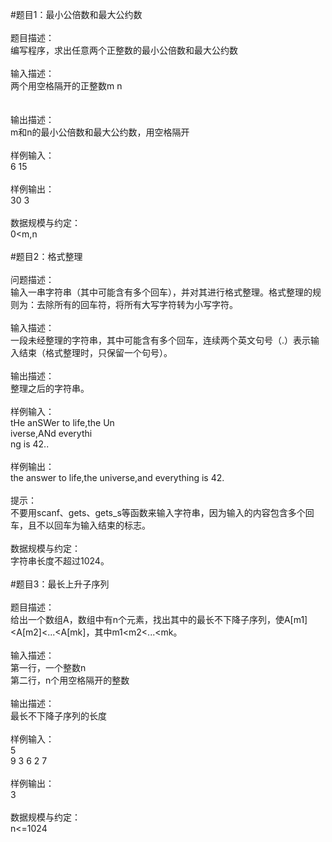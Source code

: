 #题目1：最小公倍数和最大公约数<br>
<br>
题目描述：<br>
编写程序，求出任意两个正整数的最小公倍数和最大公约数<br>
<br>
输入描述：<br>
两个用空格隔开的正整数m n<br><br>
<br>
输出描述：<br>
m和n的最小公倍数和最大公约数，用空格隔开<br>
<br>
样例输入：<br>
6 15<br>
<br>
样例输出：<br>
30 3<br>
<br>
数据规模与约定：<br>
0\<m,n<br>
<br>
#题目2：格式整理<br>
<br>
问题描述：<br>
输入一串字符串（其中可能含有多个回车），并对其进行格式整理。格式整理的规则为：去除所有的回车符，将所有大写字符转为小写字符。<br>
<br>
输入描述：<br>
一段未经整理的字符串，其中可能含有多个回车，连续两个英文句号（.）表示输入结束（格式整理时，只保留一个句号）。<br>
<br>
输出描述：<br>
整理之后的字符串。<br>
<br>
样例输入：<br>
tHe anSWer to life,the Un<br>
iverse,ANd everythi<br>
ng is 42..<br>
<br>
样例输出：<br>
the answer to life,the universe,and everything is 42.<br>
<br>
提示：<br>
不要用scanf、gets、gets_s等函数来输入字符串，因为输入的内容包含多个回车，且不以回车为输入结束的标志。<br>
<br>
数据规模与约定：<br>
字符串长度不超过1024。<br>
<br>
#题目3：最长上升子序列<br>
<br>
题目描述：<br>
给出一个数组A，数组中有n个元素，找出其中的最长不下降子序列，使A[m1]\<A[m2]\<...\<A[mk]，其中m1\<m2\<...\<mk。<br>
<br>
输入描述：<br>
第一行，一个整数n<br>
第二行，n个用空格隔开的整数<br>
<br>
输出描述：<br>
最长不下降子序列的长度<br>
<br>
样例输入：<br>
5<br>
9 3 6 2 7<br>
<br>
样例输出：<br>
3<br>
<br>
数据规模与约定：<br>
n<=1024<br>
<br>
